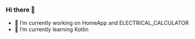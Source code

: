 ### Hi there 👋

- 🔭 I’m currently working on HomeApp and ELECTRICAL_CALCULATOR
- 🌱 I’m currently learning Kotlin
<!--
- 👯 I’m looking to collaborate on ...
- 🤔 I’m looking for help with ...
- 💬 Ask me about ...
- 📫 How to reach me: ...
- 😄 Pronouns: ...
- ⚡ Fun fact: ...
-->
